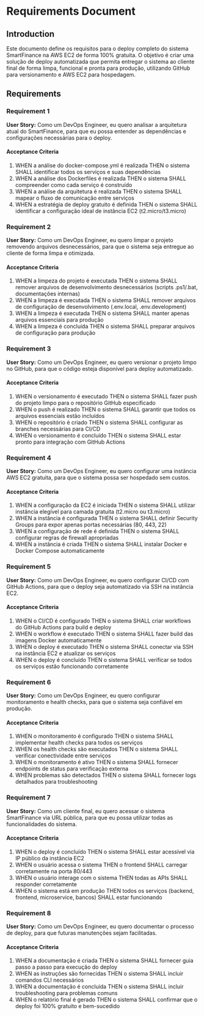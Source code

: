 # Requirements Document

## Introduction

Este documento define os requisitos para o deploy completo do sistema SmartFinance na AWS EC2 de forma 100% gratuita. O objetivo é criar uma solução de deploy automatizada que permita entregar o sistema ao cliente final de forma limpa, funcional e pronta para produção, utilizando GitHub para versionamento e AWS EC2 para hospedagem.

## Requirements

### Requirement 1

**User Story:** Como um DevOps Engineer, eu quero analisar a arquitetura atual do SmartFinance, para que eu possa entender as dependências e configurações necessárias para o deploy.

#### Acceptance Criteria

1. WHEN a análise do docker-compose.yml é realizada THEN o sistema SHALL identificar todos os serviços e suas dependências
2. WHEN a análise dos Dockerfiles é realizada THEN o sistema SHALL compreender como cada serviço é construído
3. WHEN a análise da arquitetura é realizada THEN o sistema SHALL mapear o fluxo de comunicação entre serviços
4. WHEN a estratégia de deploy gratuito é definida THEN o sistema SHALL identificar a configuração ideal de instância EC2 (t2.micro/t3.micro)

### Requirement 2

**User Story:** Como um DevOps Engineer, eu quero limpar o projeto removendo arquivos desnecessários, para que o sistema seja entregue ao cliente de forma limpa e otimizada.

#### Acceptance Criteria

1. WHEN a limpeza do projeto é executada THEN o sistema SHALL remover arquivos de desenvolvimento desnecessários (scripts .ps1/.bat, documentações internas)
2. WHEN a limpeza é executada THEN o sistema SHALL remover arquivos de configuração de desenvolvimento (.env.local, .env.development)
3. WHEN a limpeza é executada THEN o sistema SHALL manter apenas arquivos essenciais para produção
4. WHEN a limpeza é concluída THEN o sistema SHALL preparar arquivos de configuração para produção

### Requirement 3

**User Story:** Como um DevOps Engineer, eu quero versionar o projeto limpo no GitHub, para que o código esteja disponível para deploy automatizado.

#### Acceptance Criteria

1. WHEN o versionamento é executado THEN o sistema SHALL fazer push do projeto limpo para o repositório GitHub especificado
2. WHEN o push é realizado THEN o sistema SHALL garantir que todos os arquivos essenciais estão incluídos
3. WHEN o repositório é criado THEN o sistema SHALL configurar as branches necessárias para CI/CD
4. WHEN o versionamento é concluído THEN o sistema SHALL estar pronto para integração com GitHub Actions

### Requirement 4

**User Story:** Como um DevOps Engineer, eu quero configurar uma instância AWS EC2 gratuita, para que o sistema possa ser hospedado sem custos.

#### Acceptance Criteria

1. WHEN a configuração da EC2 é iniciada THEN o sistema SHALL utilizar instância elegível para camada gratuita (t2.micro ou t3.micro)
2. WHEN a instância é configurada THEN o sistema SHALL definir Security Groups para expor apenas portas necessárias (80, 443, 22)
3. WHEN a configuração de rede é definida THEN o sistema SHALL configurar regras de firewall apropriadas
4. WHEN a instância é criada THEN o sistema SHALL instalar Docker e Docker Compose automaticamente

### Requirement 5

**User Story:** Como um DevOps Engineer, eu quero configurar CI/CD com GitHub Actions, para que o deploy seja automatizado via SSH na instância EC2.

#### Acceptance Criteria

1. WHEN o CI/CD é configurado THEN o sistema SHALL criar workflows do GitHub Actions para build e deploy
2. WHEN o workflow é executado THEN o sistema SHALL fazer build das imagens Docker automaticamente
3. WHEN o deploy é executado THEN o sistema SHALL conectar via SSH na instância EC2 e atualizar os serviços
4. WHEN o deploy é concluído THEN o sistema SHALL verificar se todos os serviços estão funcionando corretamente

### Requirement 6

**User Story:** Como um DevOps Engineer, eu quero configurar monitoramento e health checks, para que o sistema seja confiável em produção.

#### Acceptance Criteria

1. WHEN o monitoramento é configurado THEN o sistema SHALL implementar health checks para todos os serviços
2. WHEN os health checks são executados THEN o sistema SHALL verificar conectividade entre serviços
3. WHEN o monitoramento é ativo THEN o sistema SHALL fornecer endpoints de status para verificação externa
4. WHEN problemas são detectados THEN o sistema SHALL fornecer logs detalhados para troubleshooting

### Requirement 7

**User Story:** Como um cliente final, eu quero acessar o sistema SmartFinance via URL pública, para que eu possa utilizar todas as funcionalidades do sistema.

#### Acceptance Criteria

1. WHEN o deploy é concluído THEN o sistema SHALL estar acessível via IP público da instância EC2
2. WHEN o usuário acessa o sistema THEN o frontend SHALL carregar corretamente na porta 80/443
3. WHEN o usuário interage com o sistema THEN todas as APIs SHALL responder corretamente
4. WHEN o sistema está em produção THEN todos os serviços (backend, frontend, microservice, bancos) SHALL estar funcionando

### Requirement 8

**User Story:** Como um DevOps Engineer, eu quero documentar o processo de deploy, para que futuras manutenções sejam facilitadas.

#### Acceptance Criteria

1. WHEN a documentação é criada THEN o sistema SHALL fornecer guia passo a passo para execução do deploy
2. WHEN as instruções são fornecidas THEN o sistema SHALL incluir comandos CLI necessários
3. WHEN a documentação é concluída THEN o sistema SHALL incluir troubleshooting para problemas comuns
4. WHEN o relatório final é gerado THEN o sistema SHALL confirmar que o deploy foi 100% gratuito e bem-sucedido